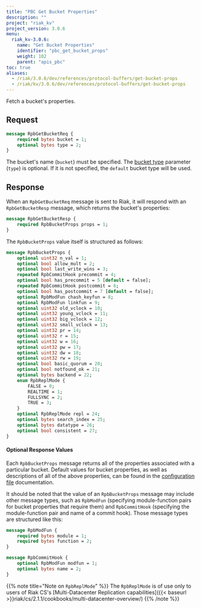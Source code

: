 ```yaml
---
title: "PBC Get Bucket Properties"
description: ""
project: "riak_kv"
project_version: 3.0.6
menu:
  riak_kv-3.0.6:
    name: "Get Bucket Properties"
    identifier: "pbc_get_bucket_props"
    weight: 102
    parent: "apis_pbc"
toc: true
aliases:
  - /riak/3.0.6/dev/references/protocol-buffers/get-bucket-props
  - /riak/kv/3.0.6/dev/references/protocol-buffers/get-bucket-props
---
```


Fetch a bucket's properties.

## Request

```protobuf
message RpbGetBucketReq {
    required bytes bucket = 1;
    optional bytes type = 2;
}
```

The bucket's name (`bucket`) must be specified. The [bucket type]({{<baseurl>}}riak/kv/3.0.6/using/cluster-operations/bucket-types) parameter (`type`) is optional. If it is not specified,
the `default` bucket type will be used.

## Response

When an `RpbGetBucketReq` message is sent to Riak, it will respond with
an `RpbGetBucketResp` message, which returns the bucket's properties:

```protobuf
message RpbGetBucketResp {
    required RpbBucketProps props = 1;
}
```

The `RpbBucketProps` value itself is structured as follows:

```protobuf
message RpbBucketProps {
    optional uint32 n_val = 1;
    optional bool allow_mult = 2;
    optional bool last_write_wins = 3;
    repeated RpbCommitHook precommit = 4;
    optional bool has_precommit = 5 [default = false];
    repeated RpbCommitHook postcommit = 6;
    optional bool has_postcommit = 7 [default = false];
    optional RpbModFun chash_keyfun = 8;
    optional RpbModFun linkfun = 9;
    optional uint32 old_vclock = 10;
    optional uint32 young_vclock = 11;
    optional uint32 big_vclock = 12;
    optional uint32 small_vclock = 13;
    optional uint32 pr = 14;
    optional uint32 r = 15;
    optional uint32 w = 16;
    optional uint32 pw = 17;
    optional uint32 dw = 18;
    optional uint32 rw = 19;
    optional bool basic_quorum = 20;
    optional bool notfound_ok = 21;
    optional bytes backend = 22;
    enum RpbReplMode {
        FALSE = 0;
        REALTIME = 1;
        FULLSYNC = 2;
        TRUE = 3;
    }
    optional RpbReplMode repl = 24;
    optional bytes search_index = 25;
    optional bytes datatype = 26;
    optional bool consistent = 27;
}
```

#### Optional Response Values

Each `RpbBucketProps` message returns all of the properties associated
with a particular bucket. Default values for bucket properties, as well
as descriptions of all of the above properties, can be found in the
[configuration file]({{<baseurl>}}riak/kv/3.0.6/configuring/reference/#default-bucket-properties) documentation.

It should be noted that the value of an `RpbBucketProps` message may
include other message types, such as `RpbModFun` (specifying
module-function pairs for bucket properties that require them) and
`RpbCommitHook` (specifying the module-function pair and name of a
commit hook). Those message types are structured like this:

```protobuf
message RpbModFun {
    required bytes module = 1;
    required bytes function = 2;
}

message RpbCommitHook {
    optional RpbModFun modfun = 1;
    optional bytes name = 2;
}
```

{{% note title="Note on `RpbReplMode`" %}}
The `RpbReplMode` is of use only to users of Riak CS's [Multi-Datacenter Replication capabilities]({{< baseurl >}}riak/cs/2.1.1/cookbooks/multi-datacenter-overview/)
{{% /note %}}

